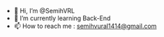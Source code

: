 
 - 👋 Hi, I’m @SemihVRL
 - 🌱 I’m currently learning Back-End
 - 📫 How to reach me : semihvural1414@gmail.com
                                                              


